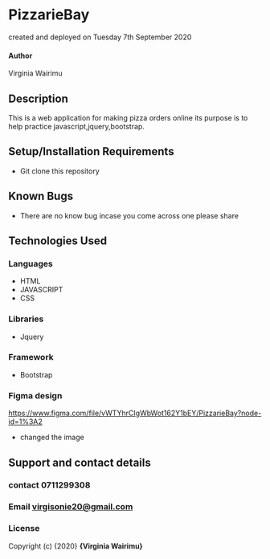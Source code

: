 # PizzarieBay
created and deployed on Tuesday 7th September 2020
#### Author
Virginia Wairimu
## Description
This is a web application for making pizza orders online its purpose is to help practice javascript,jquery,bootstrap.
## Setup/Installation Requirements
* Git clone this repository
## Known Bugs
* There are no know bug incase you come across one please share
## Technologies Used
### Languages
* HTML
* JAVASCRIPT
* CSS
### Libraries
* Jquery
### Framework
* Bootstrap
### Figma design
https://www.figma.com/file/vWTYhrCIgWbWot162Y1bEY/PizzarieBay?node-id=1%3A2
* changed the image 
## Support and contact details
### contact 0711299308
### Email virgisonie20@gmail.com
### License

Copyright (c) {2020} **{Virginia Wairimu}**
  